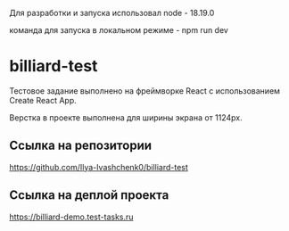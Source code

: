 Для разработки и запуска использовал node - 18.19.0

команда для запуска в локальном режиме - npm run dev

# billiard-test

Тестовое задание выполнено на фреймворке React с использованием Create React App.

Верстка в проекте выполнена для ширины экрана от 1124px.

## Ссылка на репозитории

https://github.com/Ilya-Ivashchenk0/billiard-test

## Ссылка на деплой проекта

https://billiard-demo.test-tasks.ru